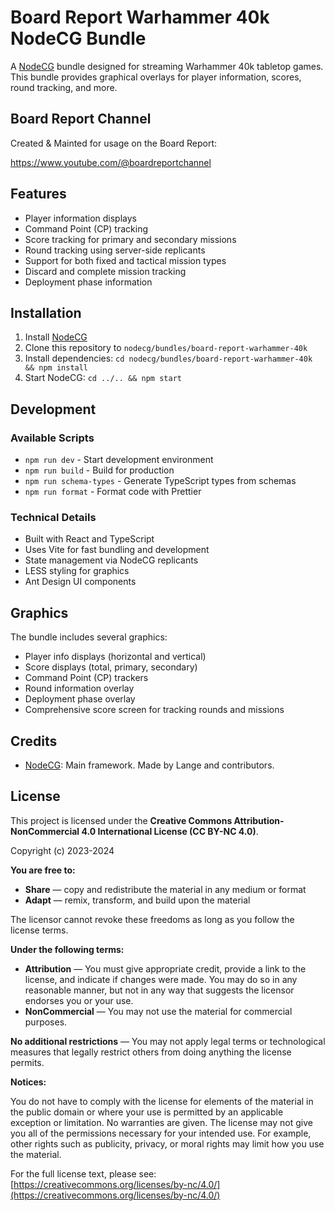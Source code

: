 # Board Report Warhammer 40k NodeCG Bundle

A [NodeCG](http://github.com/nodecg/nodecg) bundle designed for streaming Warhammer 40k tabletop games. This bundle provides graphical overlays for player information, scores, round tracking, and more.

## Board Report Channel

Created & Mainted for usage on the Board Report:

https://www.youtube.com/@boardreportchannel

## Features

- Player information displays
- Command Point (CP) tracking
- Score tracking for primary and secondary missions
- Round tracking using server-side replicants
- Support for both fixed and tactical mission types
- Discard and complete mission tracking
- Deployment phase information

## Installation

1. Install [NodeCG](https://www.nodecg.dev/docs/installing)
2. Clone this repository to `nodecg/bundles/board-report-warhammer-40k`
3. Install dependencies: `cd nodecg/bundles/board-report-warhammer-40k && npm install`
4. Start NodeCG: `cd ../.. && npm start`

## Development

### Available Scripts

- `npm run dev` - Start development environment
- `npm run build` - Build for production
- `npm run schema-types` - Generate TypeScript types from schemas
- `npm run format` - Format code with Prettier

### Technical Details

- Built with React and TypeScript
- Uses Vite for fast bundling and development
- State management via NodeCG replicants
- LESS styling for graphics
- Ant Design UI components

## Graphics

The bundle includes several graphics:

- Player info displays (horizontal and vertical)
- Score displays (total, primary, secondary)
- Command Point (CP) trackers
- Round information overlay
- Deployment phase overlay
- Comprehensive score screen for tracking rounds and missions

## Credits

- [NodeCG](https://github.com/nodecg/nodecg): Main framework. Made by Lange and contributors.

## License

This project is licensed under the **Creative Commons Attribution-NonCommercial 4.0 International License (CC BY-NC 4.0)**.

Copyright (c) 2023-2024

**You are free to:**

- **Share** — copy and redistribute the material in any medium or format
- **Adapt** — remix, transform, and build upon the material

The licensor cannot revoke these freedoms as long as you follow the license terms.

**Under the following terms:**

- **Attribution** — You must give appropriate credit, provide a link to the license, and indicate if changes were made. You may do so in any reasonable manner, but not in any way that suggests the licensor endorses you or your use.
- **NonCommercial** — You may not use the material for commercial purposes.

**No additional restrictions** — You may not apply legal terms or technological measures that legally restrict others from doing anything the license permits.

**Notices:**

You do not have to comply with the license for elements of the material in the public domain or where your use is permitted by an applicable exception or limitation.
No warranties are given. The license may not give you all of the permissions necessary for your intended use. For example, other rights such as publicity, privacy, or moral rights may limit how you use the material.

For the full license text, please see:
[https://creativecommons.org/licenses/by-nc/4.0/](https://creativecommons.org/licenses/by-nc/4.0/)
